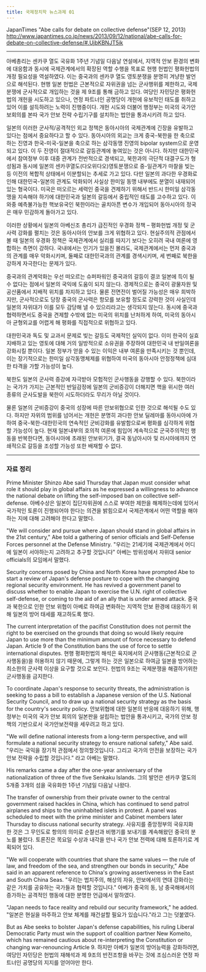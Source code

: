 ```yaml
---
title: 국제정치학 뉴스과제 01
---
```


JapanTimes "Abe calls for debate on collective defense"(SEP 12, 2013)
<http://www.japantimes.co.jp/news/2013/09/12/national/abe-calls-for-debate-on-collective-defense/#.UjbKBNJT5ik>

---

아베총리는 센카쿠 열도 국유화 1주년 기념일 다음날 연설에서, 지역적 안보 환경의 변화에 대응함과 동시에 국제관계에서의 확장된 역할 수행을 목표로 현행 헌법인 평화헌법의 개정 필요성을 역설하였다. 이는 중국과의 센카쿠 열도 영토분쟁을 분명히 겨냥한 발언으로 해석된다. 현행 일본 헌법은 근본적으로 자위권을 넘는 군사행위를 제한하고, 국제분쟁에 군사적으로 개입하는 것을 제 9조를 통해 금하고 있다. 여당인 자민당은 평화헌법의 개헌을 시도하고 있으나, 연정 파트너인 공명당이 개헌에 유보적인 태도를 취하고 있어 이를 설득하려는 노력이 진행중이다. 개헌 시도와 더불어 행정부는 미국의 국가안보회의를 본따 국가 안보 전략 수립기구를 설치하는 법안을 통과시키려 하고 있다.

일본의 이러한 군사적/공격적인 외교 정책은 동아시아의 국제관계에 긴장을 유발하고 있다는 점에서 중요하다고 할 수 있다. 동아시아의 외교는 크게 중국-북한을 한 축으로 하는 진영과 한국-미국-일본을 축으로 하는 삼각동맹 진영의 bipolar system으로 운영되고 있다. 이 두 진영이 절대적으로 갈등관계에 놓여있는 것은 아니다. 하지만 대한민국에서 참여정부 이후 대중 관계가 전반적으로 경색되고, 북한과의 극단적 대결구도가 형성됨과 동시에 일본의 센카쿠열도(다오위다오)영토분쟁으로 중-일관계가 마찰을 빚는 등 이전의 복합적 상태에서 이분할되는 추세로 가고 있다. 다만 일본의 과다한 우경화로 인해 대한민국-일본의 관계도 악화되어 사실상 한미일 동맹 내부에도 분열이 내재되어 있는 형국이다. 미국은 떠오르는 세력인 중국을 견제하기 위해서 반드시 한미일 삼각동맹을 지속해야 하기에 대한민국과 일본의 갈등에서 중립적인 태도를 고수하고 있다. 이 와중 예측불가능한 핵보유국인 북한이라는 골치아픈 변수가 개입되어 동아시아의 정국은 매우 민감하게 돌아가고 있다.

이러한 상황에서 일본의 아베신조 총리가 급진적인 우경화 정책 – 평화헌법 개정 및 군사력 강화를 펼치는 것은 동아시아의 안보를 크게 위협하고 있다. 현실주의적 관점에서 볼 때 일본의 우경화 정책은 국제관계에서 실리를 따지기 보다는 오히려 국내 여론에 영합하는 측면이 강하다. 국내에서는 인기가 있을진 몰라도, 국제관계에서는 먼저 중국과의 관계를 매우 악화시키며, 둘째로 대한민국과의 관계를 경색시키며, 세 번째로 북한을 강하게 자극한다는 문제가 있다.

중국과의 관계악화는 우선 떠오르는 슈퍼파워인 중국과의 갈등이 결코 일본에 득이 될 수 없다는 점에서 일본의 국익에 도움이 되지 않는다. 경제적으로는 중국이 광물자원 및 공산품에서 지배적 위치를 차지하고 있다. 물론 전면전이 벌어질 가능성은 매우 희박하지만, 군사적으로도 당장 중국의 군사력은 항모를 보유할 정도로 강력한 것이 사실인데 일본의 자위대가 이를 모두 감당해 낼 수 있으리라고는 생각되지 않는다. 동시에 중국과 협력하면서도 중국을 견제할 수밖에 없는 미국의 위치를 난처하게 하여, 미국의 동아시아 균형외교를 어렵게 해 평화를 직접적으로 위협하고 있다.

대한민국과 독도 및 교과서 문제로 빚는 갈등도 국제적인 실익이 없다. 이미 한국이 실효지배하고 있는 영토에 대해 거의 일방적으로 소유권을 주장하여 대한민국 내 반일여론을 강화시킬 뿐이다. 일본 정부가 얻을 수 있는 이익은 내부 여론을 만족시키는 것 뿐인데, 이는 장기적으로는 한미일 삼각동맹체제를 위협하여 미국의 동아시아 안정정책에 심대한 타격을 가할 가능성이 높다.

북한도 일본의 군사력 증강에 자극받아 모험적인 군사행동을 강행할 수 있다. 북한이라는 국가가 가지는 근본적인 반일감정에 일본의 군비증강이 더해지면 핵을 위시한 여러 종류의 군사도발을 북한이 시도하더라도 무리가 아닐 것이다.

물론 일본의 군비증강이 중국의 성장에 따른 안보위협으로 인한 것으로 해석될 수도 있다. 하지만 자위의 범위를 넘어서는 개헌은 분명히 과다한 안보 딜레마를 동아시아에 가하여 중국-북한-대한민국의 연속적인 군비강화를 유발함으로써 평화를 심각하게 위협할 가능성이 높다. 현재 일본내부의 호의적 여론에 힘입어 계속적으로 군국주의적인 행동을 반복한다면, 동아시아에 초래된 안보위기가, 결국 동남아시아 및 러시아에까지 연쇄적으로 갈등을 조성할 가능성 또한 배재할 수 없다.

---

### 자료 정리

Prime Minister Shinzo Abe said Thursday that Japan must consider what role it should play in global affairs as he expressed a willingness to advance the national debate on lifting the self-imposed ban on collective self-defense.
아베수상은 일본이 집단자위권에 스스로 부여한 제한을 해제하는데에 있어서 국가적인 토론이 진행되어야 한다는 의견을 밝힘으로서 국제관계에서 어떤 역할을 해야하는 지에 대해 고려해야 한다고 말했다.

"We will consider and pursue where Japan should stand in global affairs in the 21st century," Abe told a gathering of senior officials and Self-Defense Forces personnel at the Defense Ministry.
"우리는 21세기에 국제관계에서 어디에 일본이 서야하는지 고려하고 추구할 것입니다" 아베는 방위성에서 자위대 senior officials의 모임에서 말했다.

Security concerns posed by China and North Korea have prompted Abe to start a review of Japan's defense posture to cope with the changing regional security environment. He has revived a government panel to discuss whether to enable Japan to exercise the U.N. right of collective self-defense, or coming to the aid of an ally that is under armed attack.
중국과 북한으로 인한 안보 위협이 아베로 하여금 변화하는 지역적 안보 환경에 대응하기 위해 일본의 방어 태세를 재고하도록 했다.

The current interpretation of the pacifist Constitution does not permit the right to be exercised on the grounds that doing so would likely require Japan to use more than the minimum amount of force necessary to defend Japan. Article 9 of the Constitution bans the use of force to settle international disputes.
현행 평화헌법의 해석은 육지에서의 군사행동(근본적으로 군사행동을)을 허용하지 않기 때문에, 그렇게 하는 것은 일본으로 하여금 일본을 방어하는 최소한의 군사력 이상을 요구할 것으로 보인다. 헌법의 9조는 국제분쟁을 해결하기위한 군사행동을 금지한다.

To coordinate Japan's response to security threats, the administration is seeking to pass a bill to establish a Japanese version of the U.S. National Security Council, and to draw up a national security strategy as the basis for the country's security policy.
안보위협에 대한 일본의 반응에 대응하기 위해, 행정부는 미국의 국가 안보 회의의 일본판을 설립하는 법안을 통과시키고, 국가의 안보 정책의 기반으로서 국가안보전략을 세우려고 하고 있다.

"We will define national interests from a long-term perspective, and will formulate a national security strategy to ensure national safety," Abe said.
"우리는 국익을 장기적 관점에서 정의할것입니다. 그리고 국가의 안전을 보장하는 국가 안보 전략을 수립할 것입니다." 라고 아베는 말했다.

His remarks came a day after the one-year anniversary of the nationalization of three of the five Senkaku Islands.
그의 발언은 센카쿠 열도의 5개중 3개의 섬을 국유화한 1주년 기념일 다음날 나왔다.

The transfer of ownership from their private owner to the central government raised hackles in China, which has continued to send patrol airplanes and ships to the uninhabited islets in protest. A panel was scheduled to meet with the prime minister and Cabinet members later Thursday to discuss national security strategy.
사유지를 중앙정부의 국유지화 한 것은 그 무인도로 항의의 의미로 순찰선과 비행기를 보내기를 계속해왔던 중국의 분노를 불렀다. 토론진은 목요일 수상과 내각을 만나 국가 안보 전력에 대해 토론하기로 계획되어 있다.

"We will cooperate with countries that share the same values — the rule of law, and freedom of the sea, and strengthen our bonds in security," Abe said in an apparent reference to China's growing assertiveness in the East and South China Seas.
"우리는 법치주의, 해상의 자유, 안보에서의 연대 강화라는 같은 가치를 공유하는 국가들과 협력할 것입니다." 아베가 중국의 동, 남 중국해에서의 증가하는 공격적인 행동에 대한 분명한 언급에서 말하였다.

"Japan needs to face reality and rebuild our security framework," he added.
"일본은 현실을 마주하고 안보 체계를 재건설할 필요가 있습니다."라고 그는 덧붙였다.

But as Abe seeks to bolster Japan's defense capabilities, his ruling Liberal Democratic Party must win the support of coalition partner New Komeito, which has remained cautious about re-interpreting the Constitution or changing war-renouncing Article 9.
하지만 아베가 일본의 방어능력을 강화하려면, 여당인 자민당은 헌법의 재해석과 제 9조의 반전조항을 바꾸는 것에 조심스러운 연정 파트너인 공명당의 지지를 얻어야만 한다.

